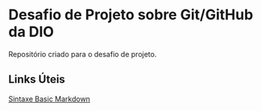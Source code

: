 # Desafio de Projeto sobre Git/GitHub da DIO
Repositório criado para o desafio de projeto.

## Links Úteis 
[Sintaxe Basic Markdown](https://www.markdownguide.org/basic-syntax/)
